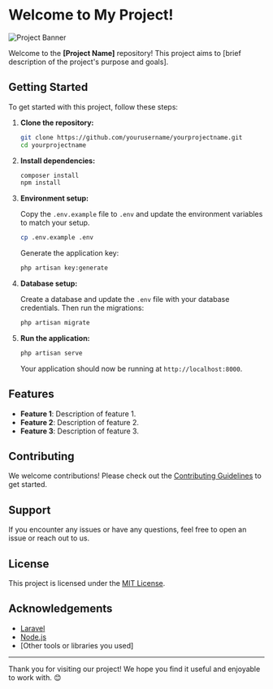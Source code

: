 # Welcome to My Project!

![Project Banner](path/to/your/banner/image.png)

Welcome to the **[Project Name]** repository! This project aims to [brief description of the project's purpose and goals].

## Getting Started

To get started with this project, follow these steps:

1. **Clone the repository:**

    ```sh
    git clone https://github.com/yourusername/yourprojectname.git
    cd yourprojectname
    ```

2. **Install dependencies:**

    ```sh
    composer install
    npm install
    ```

3. **Environment setup:**

    Copy the `.env.example` file to `.env` and update the environment variables to match your setup.

    ```sh
    cp .env.example .env
    ```

    Generate the application key:

    ```sh
    php artisan key:generate
    ```

4. **Database setup:**

    Create a database and update the `.env` file with your database credentials. Then run the migrations:

    ```sh
    php artisan migrate
    ```

5. **Run the application:**

    ```sh
    php artisan serve
    ```

    Your application should now be running at `http://localhost:8000`.

## Features

- **Feature 1**: Description of feature 1.
- **Feature 2**: Description of feature 2.
- **Feature 3**: Description of feature 3.

## Contributing

We welcome contributions! Please check out the [Contributing Guidelines](CONTRIBUTING.md) to get started.

## Support

If you encounter any issues or have any questions, feel free to open an issue or reach out to us.

## License

This project is licensed under the [MIT License](LICENSE).

## Acknowledgements

- [Laravel](https://laravel.com/)
- [Node.js](https://nodejs.org/)
- [Other tools or libraries you used]

---

Thank you for visiting our project! We hope you find it useful and enjoyable to work with. 😊
